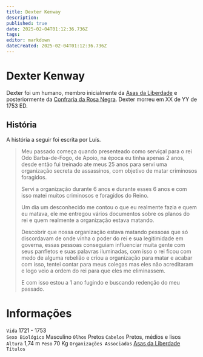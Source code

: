 ```yaml
---
title: Dexter Kenway
description: 
published: true
date: 2025-02-04T01:12:36.736Z
tags: 
editor: markdown
dateCreated: 2025-02-04T01:12:36.736Z
---
```


# Dexter Kenway
Dexter foi um humano, membro inicialmente da [Asas da Liberdade](/faccoes/faccoes-independentes/asas-da-liberdade) e posteriormente da [Confraria da Rosa Negra](/faccoes/faccoes-independentes/confraria-da-rosa-negra). Dexter morreu em XX de YY de 1753 ED.

## História
A história a seguir foi escrita por Luís.

> Meu passado começa quando presenteado como serviçal para o rei Odo Barba-de-Fogo, de Apoio, na época eu tinha apenas 2 anos, desde então fui treinado ate meus 25 anos para servi uma organização secreta de assassinos, com objetivo de matar criminosos foragidos. 
>
> Servi a organização durante 6 anos e durante esses 6 anos e com isso matei muitos  criminosos e foragidos do Reino. 
>
> Um dia um desconhecido me contou o que eu realmente fazia e quem eu matava, ele me entregou vários documentos sobre os planos do rei e quem realmente a organização estava matando. 
>
> Descobrir que nossa organização estava matando pessoas que só discordavam de onde vinha o poder do rei e sua legitimidade em governa, essas pessoas conseguiam influenciar muita gente com seus panfletos e suas palavras iluminadas, com isso o rei ficou com medo de alguma rebelião e criou a organização para matar e acabar com isso, tentei contar para meus colegas mas eles não acreditaram e logo veio a ordem do rei para que eles me eliminassem. 
>
> E com isso estou a 1 ano fugindo e buscando redenção do meu passado.

# Informações
`Vida` 1721 - 1753  
`Sexo Biológico` Masculino
`Olhos` Pretos
`Cabelos` Pretos, médios e lisos
`Altura` 1,74 m
`Peso` 70 Kg
`Organizações Associadas` [Asas da Liberdade](/faccoes/faccoes-independentes/asas-da-liberdade)
`Títulos` 
